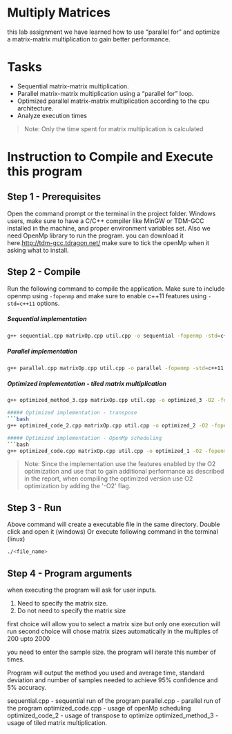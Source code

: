# Multiply Matrices
this lab assignment we have learned how to use “parallel for” and optimize a matrix-matrix multiplication to
gain better performance.

# Tasks
- Sequential matrix-matrix multiplication.
- Parallel matrix-matrix multiplication using a “parallel for” loop.
- Optimized parallel matrix-matrix multiplication according to the cpu architecture.
- Analyze execution times
>Note: Only the time spent for matrix multiplication is calculated

# Instruction to Compile and Execute this program
## Step 1 - Prerequisites
Open the command prompt or the terminal in the project folder.
Windows users, make sure to have a C/C++ compiler like MinGW or TDM-GCC installed in the machine, and proper environment variables set.
Also we need OpenMp library to run the program. you can download it here.http://tdm-gcc.tdragon.net/ make sure to tick the openMp when 
it asking what to install.

## Step 2 - Compile
Run the following command to compile the application.
Make sure to include openmp using ```-fopenmp``` and make sure to enable c++11 features using ```-std=c++11``` options.

##### Sequential implementation
```bash
g++ sequential.cpp matrixOp.cpp util.cpp -o sequential -fopenmp -std=c++11
```

##### Parallel implementation
```bash
g++ parallel.cpp matrixOp.cpp util.cpp -o parallel -fopenmp -std=c++11
```

##### Optimized implementation - tiled matrix multiplication
```bash
g++ optimized_method_3.cpp matrixOp.cpp util.cpp -o optimized_3 -O2 -fopenmp -std=c++11

##### Optimized implementation - transpose
```bash
g++ optimized_code_2.cpp matrixOp.cpp util.cpp -o optimized_2 -O2 -fopenmp -std=c++11

##### Optimized implementation - OpenMp scheduling
```bash
g++ optimized_code.cpp matrixOp.cpp util.cpp -o optimized_1 -O2 -fopenmp -std=c++11
```
>Note: Since the implementation use the features enabled by the O2 optimization and use that to gain additional performance
as described in the report, when compiling the optimized version use O2 optimization by adding the '-O2' flag.

## Step 3 - Run
Above command will create a executable file in the same directory.
Double click and open it (windows)
Or execute following command in the terminal (linux)
```bash
./<file_name>
```

## Step 4 - Program arguments
when executing the program will ask for user inputs.
1. Need to specify the matrix size.
2. Do not need to specify the matrix size

first choice will allow you to select a matrix size but only one execution will run
second choice will chose matrix sizes automatically in the multiples of 200 upto 2000

you need to enter the sample size. the program will iterate this number of times. 

Program will output the method you used and average time, standard deviation and number of samples needed to achieve 95% 
confidence and 5% accuracy.

sequential.cpp - sequential run of the program
parallel.cpp - parallel run of the program
optimized_code.cpp - usage of openMp scheduling
optimized_code_2 - usage of transpose to optimize
optimized_method_3 - usage of tiled matrix multiplication.